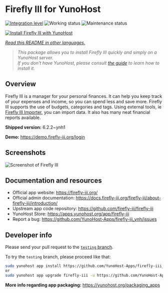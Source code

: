<!--
N.B.: This README was automatically generated by <https://github.com/YunoHost/apps/tree/master/tools/readme_generator>
It shall NOT be edited by hand.
-->

# Firefly III for YunoHost

[![Integration level](https://apps.yunohost.org/badge/integration/firefly-iii)](https://ci-apps.yunohost.org/ci/apps/firefly-iii/)
![Working status](https://apps.yunohost.org/badge/state/firefly-iii)
![Maintenance status](https://apps.yunohost.org/badge/maintained/firefly-iii)

[![Install Firefly III with YunoHost](https://install-app.yunohost.org/install-with-yunohost.svg)](https://install-app.yunohost.org/?app=firefly-iii)

*[Read this README in other languages.](./ALL_README.md)*

> *This package allows you to install Firefly III quickly and simply on a YunoHost server.*  
> *If you don't have YunoHost, please consult [the guide](https://yunohost.org/install) to learn how to install it.*

## Overview

Firefly III is a manager for your personal finances. It can help you keep track of your expenses and income, so you can spend less and save more. Firefly III supports the use of budgets, categories and tags. Using external tools, ie [Firefly III Importer](https://github.com/YunoHost-Apps/firefly-iii-di_ynh), you can import data. It also has many neat financial reports available.


**Shipped version:** 6.2.2~ynh1

**Demo:** <https://demo.firefly-iii.org/login>

## Screenshots

![Screenshot of Firefly III](./doc/screenshots/imac-complete.png)

## Documentation and resources

- Official app website: <https://firefly-iii.org/>
- Official admin documentation: <https://docs.firefly-iii.org/firefly-iii/about-firefly-iii/introduction/>
- Upstream app code repository: <https://github.com/firefly-iii/firefly-iii>
- YunoHost Store: <https://apps.yunohost.org/app/firefly-iii>
- Report a bug: <https://github.com/YunoHost-Apps/firefly-iii_ynh/issues>

## Developer info

Please send your pull request to the [`testing` branch](https://github.com/YunoHost-Apps/firefly-iii_ynh/tree/testing).

To try the `testing` branch, please proceed like that:

```bash
sudo yunohost app install https://github.com/YunoHost-Apps/firefly-iii_ynh/tree/testing --debug
or
sudo yunohost app upgrade firefly-iii -u https://github.com/YunoHost-Apps/firefly-iii_ynh/tree/testing --debug
```

**More info regarding app packaging:** <https://yunohost.org/packaging_apps>
